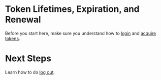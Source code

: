 # Token Lifetimes, Expiration, and Renewal

Before you start here, make sure you understand how to [login](./login.md) and [acquire tokens](./acquiretoken.md).

# Next Steps

Learn how to do [log out](./logout.md).
